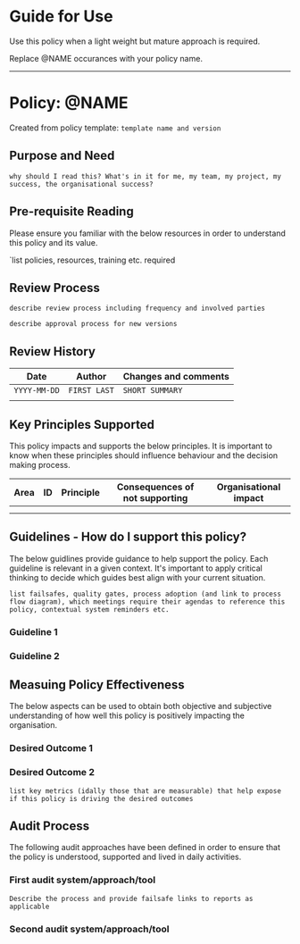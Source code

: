 # Guide for Use

Use this policy when a light weight but mature approach is required.

Replace @NAME occurances with your policy name.

----------------------

# Policy: @NAME

Created from policy template: `template name and version`

## Purpose and Need

`why should I read this? What's in it for me, my team, my project, my success, the organisational success?`

## Pre-requisite Reading

Please ensure you familiar with the below resources in order to understand this policy and its value.

`list policies, resources, training etc. required 

## Review Process

`describe review process including frequency and involved parties`

`describe approval process for new versions`

## Review History

| Date | Author | Changes and comments |
| --- | --- | --- |
| `YYYY-MM-DD` | `FIRST LAST` | `SHORT SUMMARY` |
| | |


## Key Principles Supported

This policy impacts and supports the below principles. It is important to know when these principles should influence behaviour and the decision making process.

| Area | ID | Principle | Consequences of not supporting | Organisational impact |
| --- | --- | --- | --- | --- |
| | | | |
| | | | |

## Guidelines - How do I support this policy?

The below guidlines provide guidance to help support the policy. Each guideline is relevant in a given context. It's important to apply critical thinking to decide which guides best align with your current situation.

`list failsafes, quality gates, process adoption (and link to process flow diagram), which meetings require their agendas to reference this policy, contextual system reminders etc.`

### Guideline 1

### Guideline 2

## Measuing Policy Effectiveness

The below aspects can be used to obtain both objective and subjective understanding of how well this policy is positively impacting the organisation.

### Desired Outcome 1

### Desired Outcome 2


`list key metrics (idally those that are measurable) that help expose if this policy is driving the desired outcomes`

## Audit Process

The following audit approaches have been defined in order to ensure that the policy is understood, supported and lived in daily activities.

### First audit system/approach/tool

`Describe the process and provide failsafe links to reports as applicable`

### Second audit system/approach/tool


